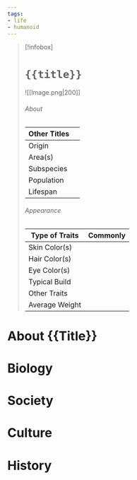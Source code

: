 ```yaml
---
tags:
- life
- humanoid
---
```

> [!infobox]
> # `{{title}}`
> ![[Image.png|200]]
> ###### About
> | Other Titles |   |
> | ---- | ---- |
> | Origin |  |
> | Area(s) |  |
> | Subspecies |   |
> | Population |   |
> | Lifespan |   |
>  ###### Appearance
>  | Type of Traits | Commonly |
>  | ---- | ---- |
>  | Skin Color(s) |   |
>  | Hair Color(s) |   |
>  | Eye Color(s) |   |
>  | Typical Build |   |
>  | Other Traits |   |
>  | Average Weight |   |

# About {{Title}}



# Biology



# Society



# Culture



# History
